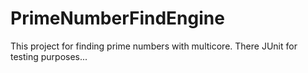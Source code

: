 # PrimeNumberFindEngine
This project for finding prime numbers with multicore. There JUnit for testing purposes...
